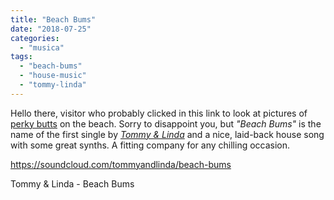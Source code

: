 ```yaml
---
title: "Beach Bums"
date: "2018-07-25"
categories: 
  - "musica"
tags: 
  - "beach-bums"
  - "house-music"
  - "tommy-linda"
---
```


Hello there, visitor who probably clicked in this link to look at pictures of [perky butts](https://www.urbandictionary.com/define.php?term=bum) on the beach. Sorry to disappoint you, but _"Beach Bums"_ is the name of the first single by _[Tommy & Linda](https://soundcloud.com/tommyandlinda)_ and a nice, laid-back house song with some great synths. A fitting company for any chilling occasion.

https://soundcloud.com/tommyandlinda/beach-bums

Tommy & Linda - Beach Bums
